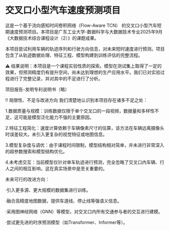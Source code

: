 # 交叉口小型汽车速度预测项目

这是一个基于流向感知时间卷积网络（Flow-Aware TCN） 的交叉口小型汽车短期速度预测项目。本项目是广东工业大学-数据科学与大数据技术专业2025年9月《大数据技术综合课程设计（2）》的课题成果。

本项目尝试利用车辆的轨迹序列和行驶方向信息，对未来短时速度进行预测。项目包含了从轨迹数据处理、特征工程、模型构建到训练评估的完整流程。

⚠️ 结果说明：本项目是一个课程实验性质的探索。模型在测试集上取得了一定的效果，但预测精度仍有提升空间，尚未达到理想的生产应用水平。我们已对实验过程进行了完整记录，并对其中的不足进行了分析。

项目报告-发明专利说明书（略）

‼️ 局限性、不足与改进方向
我们清楚地认识到本项目存在诸多不足之处：

1.数据质量与规模：训练数据仅限于单个交叉口的一段视频，数据量和多样性不足，这可能是模型泛化能力不强的主要原因。

2.特征工程简化：速度计算依赖于车辆像素尺寸的估算，该方法在车辆远离摄像头时误差较大。未引入更复杂的视觉特征或地图信息。

3.模型复杂度与调优：由于课程时间限制，模型结构相对简单，并未进行非常深入的超参数搜索和模型结构优化。

4.未考虑交互：当前模型仅针对单车轨迹进行预测，完全忽略了交叉口内车辆、行人之间的相互影响，这在真实场景中是至关重要的。

未来可行的改进方向：

·引入更多源、更大规模的数据集进行训练。

·融合高精度地图数据，提供车道线、停止线等强语义信息。

·采用图神经网络（GNN）等模型，对交叉口内所有交通参与者的交互进行建模。

·尝试更先进的时序预测模型（如Transformer、Informer等）。

